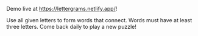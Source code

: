 Demo live at https://lettergrams.netlify.app/!

Use all given letters to form words that connect. Words must have at least three letters. Come back daily to play a new puzzle!
